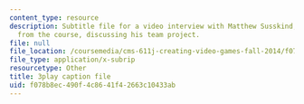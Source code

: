 ```yaml
---
content_type: resource
description: Subtitle file for a video interview with Matthew Susskind, a student
  from the course, discussing his team project.
file: null
file_location: /coursemedia/cms-611j-creating-video-games-fall-2014/f078b8ec490f4c8641f42663c10433ab_uX-D5Q_5v4A.srt
file_type: application/x-subrip
resourcetype: Other
title: 3play caption file
uid: f078b8ec-490f-4c86-41f4-2663c10433ab
---
```

